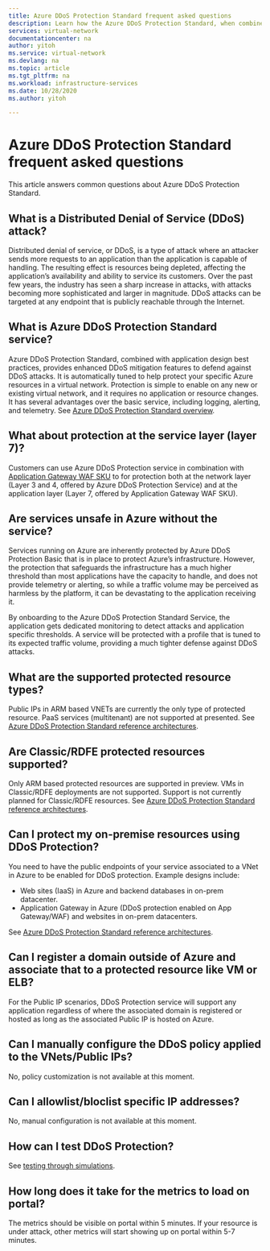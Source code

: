```yaml
---
title: Azure DDoS Protection Standard frequent asked questions
description: Learn how the Azure DDoS Protection Standard, when combined with application design best practices, provides defense against DDoS attacks.
services: virtual-network
documentationcenter: na
author: yitoh
ms.service: virtual-network
ms.devlang: na
ms.topic: article
ms.tgt_pltfrm: na
ms.workload: infrastructure-services
ms.date: 10/28/2020
ms.author: yitoh

---
```

# Azure DDoS Protection Standard frequent asked questions

This article answers common questions about Azure DDoS Protection Standard. 

## What is a Distributed Denial of Service (DDoS) attack?
Distributed denial of service, or DDoS, is a type of attack where an attacker sends more requests to an application than the application is capable of handling. The resulting effect is resources being depleted, affecting the application’s availability and ability to service its customers. Over the past few years, the industry has seen a sharp increase in attacks, with attacks becoming more sophisticated and larger in magnitude. DDoS attacks can be targeted at any endpoint that is publicly reachable through the Internet.

## What is Azure DDoS Protection Standard service?
Azure DDoS Protection Standard, combined with application design best practices, provides enhanced DDoS mitigation features to defend against DDoS attacks. It is automatically tuned to help protect your specific Azure resources in a virtual network. Protection is simple to enable on any new or existing virtual network, and it requires no application or resource changes. It has several advantages over the basic service, including logging, alerting, and telemetry. See [Azure DDoS Protection Standard overview](ddos-protection-overview.md). 

## What about protection at the service layer (layer 7)?
Customers can use Azure DDoS Protection service in combination with [Application Gateway WAF SKU](https://docs.microsoft.com/azure/web-application-firewall/ag/ag-overview) to for protection both at the network layer (Layer 3 and 4, offered by Azure DDoS Protection Service) and at the application layer (Layer 7, offered by Application Gateway WAF SKU).

## Are services unsafe in Azure without the service?
Services running on Azure are inherently protected by Azure DDoS Protection Basic that is in place to protect Azure’s infrastructure. However, the protection that safeguards the infrastructure has a much higher threshold than most applications have the capacity to handle, and does not provide telemetry or alerting, so while a traffic volume may be perceived as harmless by the platform, it can be devastating to the application receiving it. 

By onboarding to the Azure DDoS Protection Standard Service, the application gets dedicated monitoring to detect attacks and application specific thresholds. A service will be protected with a profile that is tuned to its expected traffic volume, providing a much tighter defense against DDoS attacks.

## What are the supported protected resource types?
Public IPs in ARM based VNETs are currently the only type of protected resource. PaaS services (multitenant) are not supported at presented. See [Azure DDoS Protection Standard reference architectures](ddos-protection-reference-architectures.md).

## Are Classic/RDFE protected resources supported?
Only ARM based protected resources are supported in preview. VMs in Classic/RDFE deployments are not supported. Support is not currently planned for Classic/RDFE resources. See [Azure DDoS Protection Standard reference architectures](ddos-protection-reference-architectures.md).

## Can I protect my on-premise resources using DDoS Protection?
You need to have the public endpoints of your service associated to a VNet in Azure to be enabled for DDoS protection. Example designs include:
- Web sites (IaaS) in Azure and backend databases in on-prem datacenter. 
- Application Gateway in Azure (DDoS protection enabled on App Gateway/WAF) and websites in on-prem datacenters.

See [Azure DDoS Protection Standard reference architectures](ddos-protection-reference-architectures.md).

## Can I register a domain outside of Azure and associate that to a protected resource like VM or ELB?
For the Public IP scenarios, DDoS Protection service will support any application regardless of where the associated domain is registered or hosted as long as the associated Public IP is hosted on Azure. 

## Can I manually configure the DDoS policy applied to the VNets/Public IPs?
No, policy customization is not available at this moment.

## Can I allowlist/bloclist specific IP addresses?
No, manual configuration is not available at this moment.

## How can I test DDoS Protection?
See [testing through simulations](test-through-simulations.md).

## How long does it take for the metrics to load on portal?
The metrics should be visible on portal within 5 minutes. If your resource is under attack, other metrics will start showing up on portal within 5-7 minutes. 
	



